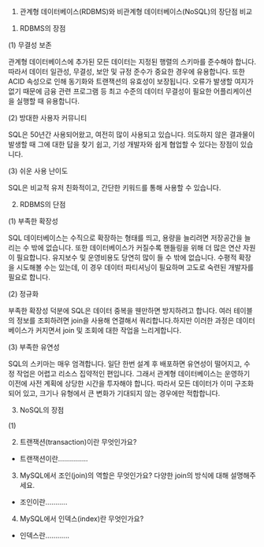1. 관계형 데이터베이스(RDBMS)와 비관계형 데이터베이스(NoSQL)의 장단점 비교

1) RDBMS의 장점

(1) 무결성 보존

관계형 데이터베이스에 추가된 모든 데이터는 지정된 행렬의 스키마를 준수해야 합니다. 따라서 데이터 일관성, 무결성, 보안 및 규정 준수가 중요한 경우에 유용합니다. 또한 ACID 속성으로 인해 동기화와 트랜잭션의 유효성이 보장됩니다. 오류가 발생할 여지가 없기 때문에 금융 관련 프로그램 등 최고 수준의 데이터 무결성이 필요한 어플리케이션을 실행할 때 유용합니다.

(2) 방대한 사용자 커뮤니티 

SQL은 50년간 사용되어왔고, 여전히 많이 사용되고 있습니다. 의도하지 않은 결과물이 발생할 때 그에 대한 답을 찾기 쉽고, 기성 개발자와 쉽게 협업할 수 있다는 장점이 있습니다.

(3) 쉬운 사용 난이도

SQL은 비교적 유저 친화적이고, 간단한 키워드를 통해 사용할 수 있습니다.

2) RDBMS의 단점

(1) 부족한 확장성

SQL 데이터베이스는 수직으로 확장하는 형태를 띄고, 용량을 늘리려면 저장공간을 늘리는 수 밖에 없습니다. 또한 데이터베이스가 커질수록 핸들링을 위해 더 많은 연산 자원이 필요합니다. 유지보수 및 운영비용도 당연히 많이 들 수 밖에 없습니다. 수평적 확장을 시도해볼 수는 있는데, 이 경우 데이터 파티셔닝이 필요하며 고도로 숙련된 개발자를 필요로 합니다. 

(2) 정규화

부족한 확장성 덕분에 SQL은 데이터 중복을 웬만하면 방지하려고 합니다. 여러 테이블의 정보를 조회하려면 join을 사용해 연결해서 쿼리합니다.하지만 이러한 과정은 데이터베이스가 커지면서 join 및 조회에 대한 작업을 느리게합니다.

(3) 부족한 유연성

SQL의 스키마는 매우 엄격합니다. 일단 한번 설계 후 배포하면 유연성이 떨어지고, 수정 작업은 어렵고 리소스 집약적인 편입니다. 그래서 관계형 데이터베이스는 운영하기 이전에 사전 계획에 상당한 시간을 투자해야 합니다. 따라서 모든 데이터가 이미 구조화되어 있고, 크기나 유형에서 큰 변화가 기대되지 않는 경우에만 적합합니다.

3) NoSQL의 장점

(1) 

2. 트랜잭션(transaction)이란 무엇인가요?

- 트랜잭션이란...............

3. MySQL에서 조인(join)의 역할은 무엇인가요? 다양한 join의 방식에 대해 설명해주세요.

- 조인이란...........

4. MySQL에서 인덱스(index)란 무엇인가요?

- 인덱스란............
